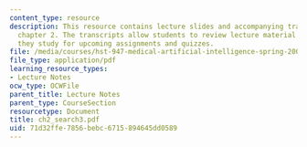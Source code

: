 ```yaml
---
content_type: resource
description: This resource contains lecture slides and accompanying transcripts for
  chapter 2. The transcripts allow students to review lecture material in detail as
  they study for upcoming assignments and quizzes.
file: /media/courses/hst-947-medical-artificial-intelligence-spring-2005/71d32ffe7856bebc6715894645dd0589_ch2_search3.pdf
file_type: application/pdf
learning_resource_types:
- Lecture Notes
ocw_type: OCWFile
parent_title: Lecture Notes
parent_type: CourseSection
resourcetype: Document
title: ch2_search3.pdf
uid: 71d32ffe-7856-bebc-6715-894645dd0589
---
```

